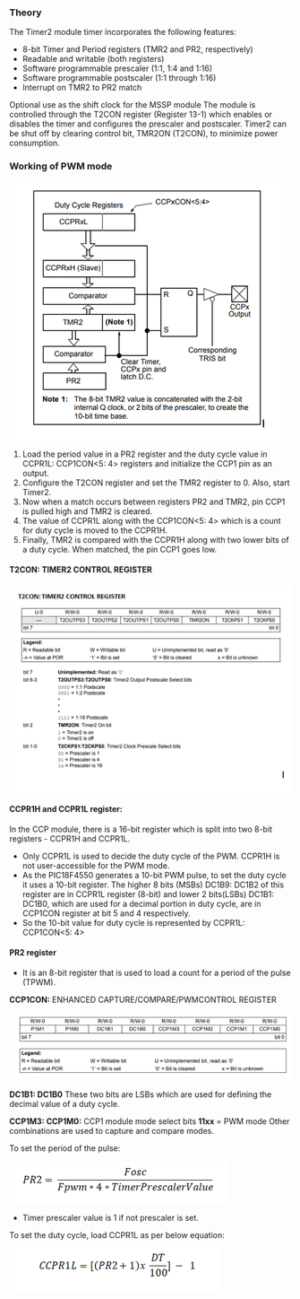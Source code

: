 ### Theory

The Timer2 module timer incorporates the following features:
- 8-bit Timer and Period registers (TMR2 and PR2, respectively) 
- Readable and writable (both registers)
- Software programmable prescaler (1:1, 1:4 and 1:16)
- Software programmable postscaler (1:1 through 1:16) 
- Interrupt on TMR2 to PR2 match

Optional use as the shift clock for the MSSP module The module is controlled through the T2CON register (Register 13-1) which enables or disables the timer and configures the prescaler and postscaler. Timer2 can be shut off by clearing control bit, TMR2ON (T2CON), to minimize power consumption.

### Working of PWM mode

![1](images/figure1.PNG)

1. Load the period value in a PR2 register and the duty cycle value in CCPR1L: CCP1CON<5: 4> registers and initialize the CCP1 pin as an output.
2. Configure the T2CON register and set the TMR2 register to 0. Also, start Timer2.
3. Now when a match occurs between registers PR2 and TMR2, pin CCP1 is pulled high and TMR2 is cleared.
4. The value of CCPR1L along with the CCP1CON<5: 4> which is a count for duty cycle is moved to the CCPR1H.
5. Finally, TMR2 is compared with the CCPR1H along with two lower bits of a duty cycle. When matched, the pin CCP1 goes low.

#### T2CON: TIMER2 CONTROL REGISTER

![2](images/figure2.PNG)

#### CCPR1H and CCPR1L register:

In the CCP module, there is a 16-bit register which is split into two 8-bit registers - CCPR1H and CCPR1L.

- Only CCPR1L is used to decide the duty cycle of the PWM. CCPR1H is not user-accessible for the PWM mode.
- As the PIC18F4550 generates a 10-bit PWM pulse, to set the duty cycle it uses a 10-bit register. The higher 8 bits (MSBs) DC1B9: DC1B2 of this register are in CCPR1L register (8-bit) and lower 2 bits(LSBs) DC1B1: DC1B0, which are used for a decimal portion in duty cycle, are in CCP1CON register at bit 5 and 4 respectively.
- So the 10-bit value for duty cycle is represented by CCPR1L: CCP1CON<5: 4>

#### PR2 register

- It is an 8-bit register that is used to load a count for a period of the pulse (TPWM).

**CCP1CON:** ENHANCED CAPTURE/COMPARE/PWMCONTROL REGISTER

![3](images/figure3.PNG)

**DC1B1: DC1B0**
These two bits are LSBs which are used for defining the decimal value of a duty cycle.

**CCP1M3: CCP1M0:** CCP1 module mode select bits
**11xx** = PWM mode
Other combinations are used to capture and compare modes.

To set the period of the pulse:

![4](images/figure4.PNG)

- Timer prescaler value is 1 if not prescaler is set.

To set the duty cycle, load CCPR1L as per below equation:

![5](images/figure5.PNG)
